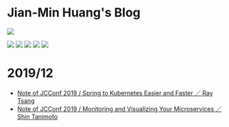 # Jian-Min Huang's Blog

[![](https://github.com/Jian-Min-Huang/tech-note/blob/master/img/Avatar-176.png)](../..)

[![](https://github.com/Jian-Min-Huang/tech-note/blob/master/img/github-32.png)](https://github.com/Jian-Min-Huang)
[![](https://github.com/Jian-Min-Huang/tech-note/blob/master/img/linkedin-32.png)](https://tw.linkedin.com/in/jian-min-huang-14731410b)
[![](https://github.com/Jian-Min-Huang/tech-note/blob/master/img/twitter-32.png)](https://twitter.com/JianMin_V_Huang)
[![](https://github.com/Jian-Min-Huang/tech-note/blob/master/img/notes-32.png)](https://github.com/Jian-Min-Huang/tech-note/wiki)
[![](https://github.com/Jian-Min-Huang/tech-note/blob/master/img/wordpress-32.png)](https://github.com/Jian-Min-Huang/tech-note/blob/master/README.md)

# 2019/12
* [Note of JCConf 2019 / Spring to Kubernetes Easier and Faster ／ Ray Tsang](https://github.com/Jian-Min-Huang/tech-note/issues/1)
* [Note of JCConf 2019 / Monitoring and Visualizing Your Microservices ／ Shin Tanimoto](https://github.com/Jian-Min-Huang/tech-note/issues/2)
